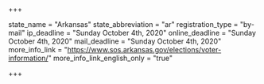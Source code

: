 +++

state_name = "Arkansas"
state_abbreviation = "ar"
registration_type = "by-mail"
ip_deadline = "Sunday October 4th, 2020"
online_deadline = "Sunday October 4th, 2020"
mail_deadline = "Sunday October 4th, 2020"
more_info_link = "https://www.sos.arkansas.gov/elections/voter-information/"
more_info_link_english_only = "true"

+++